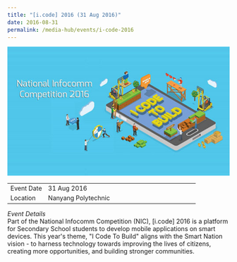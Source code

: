 ```yaml
---
title: "[i.code] 2016 (31 Aug 2016)"
date: 2016-08-31
permalink: /media-hub/events/i-code-2016
---
```



![i.code 2016](/images/media-hub/events/till-2020/national-infocomm-competition-2016.jpeg)

<table style="width:100%">
  <tr>
    <td style="width:20%">Event Date</td>	
    <td style="width:80%">31 Aug 2016</td>	
  </tr>
  <tr>
	<td>Location</td>
	<td>Nanyang Polytechnic</td>	
  </tr>
</table>


*Event Details*<br>
Part of the National Infocomm Competition (NIC), [i.code] 2016 is a platform for Secondary School students to develop mobile applications on smart devices. This year's theme, "I Code To Build" aligns with the Smart Nation vision - to harness technology towards improving the lives of citizens, creating more opportunities, and building stronger communities.